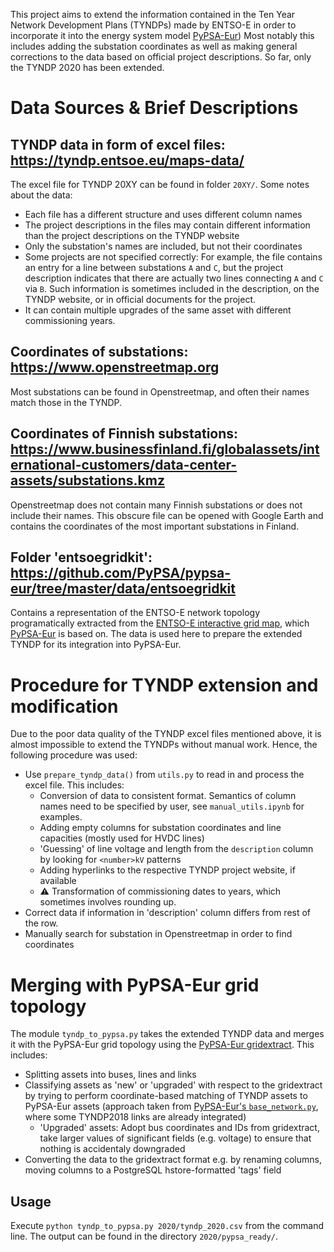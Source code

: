 This project aims to extend the information contained in the Ten Year Network Development Plans (TYNDPs) made by ENTSO-E in order to incorporate it into the energy system model [PyPSA-Eur](https://github.com/PyPSA/pypsa-eur))
Most notably this includes adding the substation coordinates as well as making general corrections to the data based on official project descriptions.
So far, only the TYNDP 2020 has been extended.

# Data Sources & Brief Descriptions
## TYNDP data in form of excel files: https://tyndp.entsoe.eu/maps-data/
The excel file for TYNDP 20XY can be found in folder `20XY/`. Some notes about the data:

- Each file has a different structure and uses different column names
- The project descriptions in the files may contain different information than the project descriptions on the TYNDP website
- Only the substation's names are included, but not their coordinates
- Some projects are not specified correctly: For example, the file contains an entry for a line between substations `A` and `C`, but the project description indicates that there are actually two lines connecting `A` and `C` via `B`. Such information is sometimes included in the description, on the TYNDP website, or in official documents for the project.
- It can contain multiple upgrades of the same asset with different commissioning years.

## Coordinates of substations: https://www.openstreetmap.org
Most substations can be found in Openstreetmap, and often their names match those in the TYNDP. 

## Coordinates of Finnish substations: https://www.businessfinland.fi/globalassets/international-customers/data-center-assets/substations.kmz
Openstreetmap does not contain many Finnish substations or does not include their names. This obscure file can be opened with Google Earth and contains the coordinates of the most important substations in Finland.

## Folder 'entsoegridkit': https://github.com/PyPSA/pypsa-eur/tree/master/data/entsoegridkit
Contains a representation of the ENTSO-E network topology programatically extracted from the [ENTSO-E interactive grid map](https://www.entsoe.eu/data/map/), which [PyPSA-Eur](https://github.com/PyPSA/pypsa-eur/) is based on.
The data is used here to prepare the extended TYNDP for its integration into PyPSA-Eur.

# Procedure for TYNDP extension and modification
Due to the poor data quality of the TYNDP excel files mentioned above, it is almost impossible to extend the TYNDPs without manual work.
Hence, the following procedure was used:

- Use `prepare_tyndp_data()` from `utils.py` to read in and process the excel file. This includes:
    - Conversion of data to consistent format. Semantics of column names need to be specified by user, see `manual_utils.ipynb` for examples.
    - Adding empty columns for substation coordinates and line capacities (mostly used for HVDC lines)
    - 'Guessing' of line voltage and length from the `description` column by looking for `<number>kV` patterns
    - Adding hyperlinks to the respective TYNDP project website, if available
    - ⚠️ Transformation of commissioning dates to years, which sometimes involves rounding up.
- Correct data if information in 'description' column differs from rest of the row.
- Manually search for substation in Openstreetmap in order to find coordinates

# Merging with PyPSA-Eur grid topology
The module `tyndp_to_pypsa.py` takes the extended TYNDP data and merges it with the PyPSA-Eur grid topology using the [PyPSA-Eur gridextract](https://github.com/PyPSA/pypsa-eur/tree/master/data/entsoegridkit).
This includes:

- Splitting assets into buses, lines and links
- Classifying assets as 'new' or 'upgraded' with respect to the gridextract by trying to perform coordinate-based matching of TYNDP assets to PyPSA-Eur assets (approach taken from [PyPSA-Eur's `base_network.py`](https://github.com/PyPSA/pypsa-eur/blob/master/scripts/base_network.py), where some TYNDP2018 links are already integrated)
  - 'Upgraded' assets: Adopt bus coordinates and IDs from gridextract, take larger values of significant fields (e.g. voltage) to ensure that nothing is accidentaly downgraded
- Converting the data to the gridextract format e.g. by renaming columns, moving columns to a PostgreSQL hstore-formatted 'tags' field

## Usage
Execute `python tyndp_to_pypsa.py 2020/tyndp_2020.csv` from the command line.
The output can be found in the directory `2020/pypsa_ready/`.
